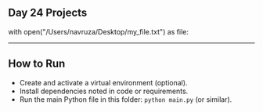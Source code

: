 ## Day 24 Projects

with open("/Users/navruza/Desktop/my_file.txt") as file:

---

## How to Run

- Create and activate a virtual environment (optional).
- Install dependencies noted in code or requirements.
- Run the main Python file in this folder: `python main.py` (or similar).
